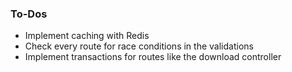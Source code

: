 
### To-Dos
- Implement caching with Redis
- Check every route for race conditions in the validations
- Implement transactions for routes like the download controller